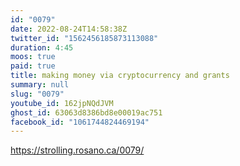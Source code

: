 ```yaml
---
id: "0079"
date: 2022-08-24T14:58:38Z
twitter_id: "1562456185873113088"
duration: 4:45
moos: true
paid: true
title: making money via cryptocurrency and grants
summary: null
slug: "0079"
youtube_id: 162jpNQdJVM
ghost_id: 63063d8386bd8e00019ac751
facebook_id: "1061744824469194"
---
```

https://strolling.rosano.ca/0079/
